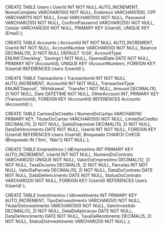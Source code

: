 CREATE TABLE Users (
    UserId INT NOT NULL AUTO_INCREMENT,
    NomeCompleto VARCHAR(100) NOT NULL,
    Endereco VARCHAR(100),
    CPF VARCHAR(11) NOT NULL,
    Email VARCHAR(100) NOT NULL,
    Password VARCHAR(255) NOT NULL,
    ConfirmPassword VARCHAR(255) NOT NULL,
    Celular VARCHAR(20) NOT NULL,
    PRIMARY KEY (UserId),
    UNIQUE KEY (Email)
);

CREATE TABLE Accounts (
    AccountId INT NOT NULL AUTO_INCREMENT,
    UserId INT NOT NULL,
    AccountNumber VARCHAR(50) NOT NULL,
    Balance DECIMAL(10, 2) NOT NULL DEFAULT '0.00',
    AccountType ENUM('Checking', 'Savings') NOT NULL,
    OpenedDate DATE NOT NULL,
    PRIMARY KEY (AccountId),
    UNIQUE KEY (AccountNumber),
    FOREIGN KEY (UserId) REFERENCES Users (UserId)
);

CREATE TABLE Transactions (
    TransactionId INT NOT NULL AUTO_INCREMENT,
    AccountId INT NOT NULL,
    TransactionType ENUM('Deposit', 'Withdrawal', 'Transfer') NOT NULL,
    Amount DECIMAL(10, 2) NOT NULL,
    Date DATETIME NOT NULL,
    OtherAccount INT,
    PRIMARY KEY (TransactionId),
    FOREIGN KEY (AccountId) REFERENCES Accounts (AccountId)
);

CREATE TABLE CartoesDeCredito (
    NumeroDoCartao VARCHAR(16) PRIMARY KEY,
    TitularDoCartao VARCHAR(100) NOT NULL,
    LimiteDeCredito DECIMAL(10, 2) NOT NULL,
    SaldoDisponivel DECIMAL(10, 2) NOT NULL,
    DataDeVencimento DATE NOT NULL,
    UserId INT NOT NULL,
    FOREIGN KEY (UserId) REFERENCES Users (UserId),
    Bloqueado CHAR(3) CHECK (Bloqueado IN ('Sim', 'Não')) NOT NULL
);

CREATE TABLE Emprestimos (
    IdEmprestimo INT PRIMARY KEY AUTO_INCREMENT,
    UserId INT NOT NULL,
    NumeroDoContrato VARCHAR(20) UNIQUE NOT NULL,
    ValorDoEmprestimo DECIMAL(12, 2) NOT NULL,
    TaxaDeJuros DECIMAL(5, 2) NOT NULL,
    Parcelas INT NOT NULL,
    ValorDaParcela DECIMAL(10, 2) NOT NULL,
    DataDoContrato DATE NOT NULL,
    DataDeVencimento DATE NOT NULL,
    StatusDoContrato VARCHAR(20) NOT NULL,
    FOREIGN KEY (UserId) REFERENCES Users (UserId)
);

CREATE TABLE Investimentos (
    IdInvestimento INT PRIMARY KEY AUTO_INCREMENT,
    TipoDeInvestimento VARCHAR(50) NOT NULL,
    TitularDoInvestimento VARCHAR(100) NOT NULL,
    ValorInvestido DECIMAL(12, 2) NOT NULL,
    DataDeAplicacao DATE NOT NULL,
    DataDeVencimento DATE NOT NULL,
    TaxaDeRendimento DECIMAL(5, 2) NOT NULL,
    StatusDoInvestimento VARCHAR(20) NOT NULL
);
